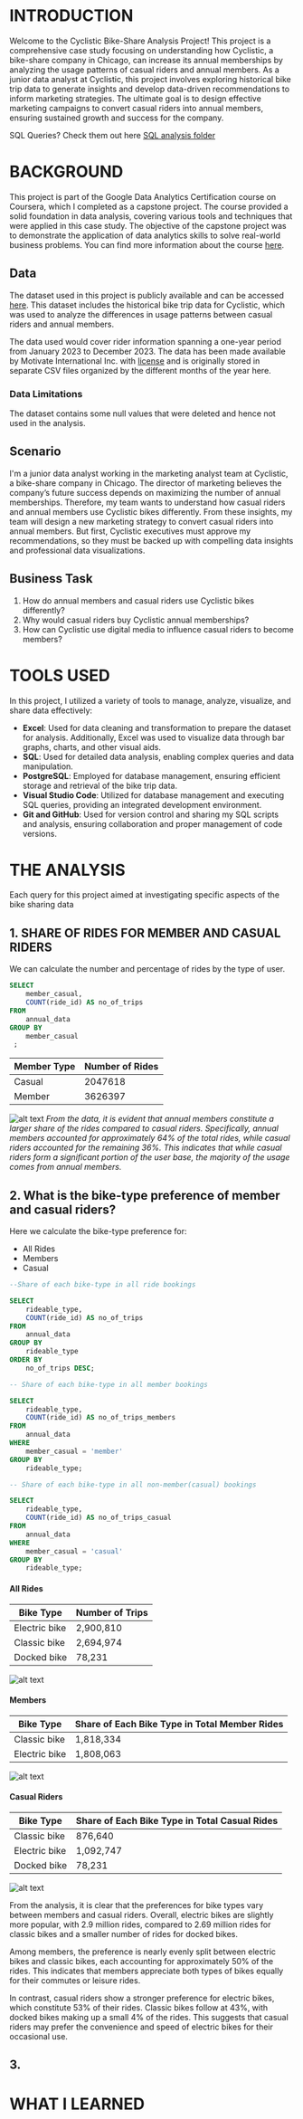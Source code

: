 # INTRODUCTION

Welcome to the Cyclistic Bike-Share Analysis Project! This project is a comprehensive case study focusing on understanding how Cyclistic, a bike-share company in Chicago, can increase its annual memberships by analyzing the usage patterns of casual riders and annual members. As a junior data analyst at Cyclistic, this project involves exploring historical bike trip data to generate insights and develop data-driven recommendations to inform marketing strategies. The ultimate goal is to design effective marketing campaigns to convert casual riders into annual members, ensuring sustained growth and success for the company.

SQL Queries? Check them out here [SQL analysis folder](/sql_analysis/)


# BACKGROUND

This project is part of the Google Data Analytics Certification course on Coursera, which I completed as a capstone project. The course provided a solid foundation in data analysis, covering various tools and techniques that were applied in this case study. The objective of the capstone project was to demonstrate the application of data analytics skills to solve real-world business problems. You can find more information about the course [here](https://www.coursera.org/professional-certificates/google-data-analytics).

## Data
The dataset used in this project is publicly available and can be accessed [here](https://divvy-tripdata.s3.amazonaws.com/index.html). This dataset includes the historical bike trip data for Cyclistic, which was used to analyze the differences in usage patterns between casual riders and annual members.

The data used would cover rider information spanning a one-year period from January 2023 to December 2023. The data has been made available by Motivate International Inc. with [license](https://divvybikes.com/data-license-agreement) and is originally stored in separate CSV files organized by the different months of the year here.

### Data Limitations

The dataset contains some null values that were deleted and hence not used in the analysis.

## Scenario
I'm a junior data analyst working in the marketing analyst team at Cyclistic, a bike-share company in Chicago. The director of marketing believes the company’s future success depends on maximizing the number of annual memberships. Therefore, my team wants to understand how casual riders and annual members use Cyclistic bikes differently. From these insights, my team will design a new marketing strategy to convert casual riders into annual members. But first, Cyclistic executives must approve my recommendations, so they must be backed up with compelling data insights and professional data visualizations.

## Business Task
1) How do annual members and casual riders use Cyclistic bikes differently?
2) Why would casual riders buy Cyclistic annual memberships?
3) How can Cyclistic use digital media to influence casual riders to become members?


# TOOLS USED

In this project, I utilized a variety of tools to manage, analyze, visualize, and share data effectively:

- **Excel**: Used for data cleaning and transformation to prepare the dataset for analysis. Additionally, Excel was used to visualize data through bar graphs, charts, and other visual aids.
- **SQL**: Used for detailed data analysis, enabling complex queries and data manipulation.
- **PostgreSQL**: Employed for database management, ensuring efficient storage and retrieval of the bike trip data.
- **Visual Studio Code**: Utilized for database management and executing SQL queries, providing an integrated development environment.
- **Git and GitHub**: Used for version control and sharing my SQL scripts and analysis, ensuring collaboration and proper management of code versions.

# THE ANALYSIS

Each query for this project aimed at investigating specific aspects of the bike sharing data

## 1. SHARE OF RIDES FOR MEMBER AND CASUAL RIDERS
We can calculate the number and percentage of rides by the type of user.
```sql
SELECT 
    member_casual,
    COUNT(ride_id) AS no_of_trips
FROM 
    annual_data
GROUP BY
    member_casual
 ;
```

| Member Type   | Number of Rides |
|---------------|-------------|
| Casual        | 2047618     |
| Member        | 3626397     |

![alt text](assets/Q1.png)
*From the data, it is evident that annual members constitute a larger share of the rides compared to casual riders. Specifically, annual members accounted for approximately 64% of the total rides, while casual riders accounted for the remaining 36%. This indicates that while casual riders form a significant portion of the user base, the majority of the usage comes from annual members.*

## 2. What is the bike-type preference of member and casual riders?




Here we calculate the bike-type preference for:
-  All Rides
-  Members
-  Casual

```sql
--Share of each bike-type in all ride bookings

SELECT
    rideable_type,
    COUNT(ride_id) AS no_of_trips
FROM 
    annual_data
GROUP BY
    rideable_type
ORDER BY
    no_of_trips DESC;

-- Share of each bike-type in all member bookings

SELECT
    rideable_type,
    COUNT(ride_id) AS no_of_trips_members
FROM 
    annual_data
WHERE
    member_casual = 'member'
GROUP BY
    rideable_type;

-- Share of each bike-type in all non-member(casual) bookings

SELECT
    rideable_type,
    COUNT(ride_id) AS no_of_trips_casual
FROM 
    annual_data
WHERE
    member_casual = 'casual'
GROUP BY
    rideable_type;
```

####  All Rides
| Bike Type    | Number of Trips |
|--------------|-----------------|
| Electric bike | 2,900,810       |
| Classic bike  | 2,694,974       |
| Docked bike   | 78,231          |

![alt text](assets/Q2/Q2bike_type.png)

####  Members
| Bike Type    | Share of Each Bike Type in Total Member Rides |
|--------------|-----------------------------------------------|
| Classic bike | 1,818,334                                     |
| Electric bike| 1,808,063                                     |

![alt text](assets/Q2/Q2member.png)

####  Casual Riders

| Bike Type    | Share of Each Bike Type in Total Casual Rides |
|--------------|-----------------------------------------------|
| Classic bike | 876,640                                       |
| Electric bike| 1,092,747                                     |
| Docked bike  | 78,231                                        |

![alt text](assets/Q2/Q2casual.png)

From the analysis, it is clear that the preferences for bike types vary between members and casual riders. Overall, electric bikes are slightly more popular, with 2.9 million rides, compared to 2.69 million rides for classic bikes and a smaller number of rides for docked bikes.

Among members, the preference is nearly evenly split between electric bikes and classic bikes, each accounting for approximately 50% of the rides. This indicates that members appreciate both types of bikes equally for their commutes or leisure rides.

In contrast, casual riders show a stronger preference for electric bikes, which constitute 53% of their rides. Classic bikes follow at 43%, with docked bikes making up a small 4% of the rides. This suggests that casual riders may prefer the convenience and speed of electric bikes for their occasional use.

## 3. 











# WHAT I LEARNED

